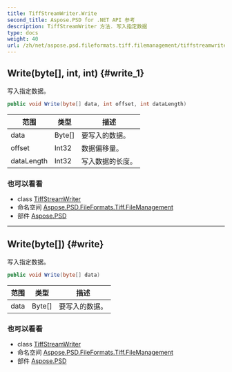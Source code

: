 ```yaml
---
title: TiffStreamWriter.Write
second_title: Aspose.PSD for .NET API 参考
description: TiffStreamWriter 方法. 写入指定数据
type: docs
weight: 40
url: /zh/net/aspose.psd.fileformats.tiff.filemanagement/tiffstreamwriter/write/
---
```

## Write(byte[], int, int) {#write_1}

写入指定数据。

```csharp
public void Write(byte[] data, int offset, int dataLength)
```

| 范围 | 类型 | 描述 |
| --- | --- | --- |
| data | Byte[] | 要写入的数据。 |
| offset | Int32 | 数据偏移量。 |
| dataLength | Int32 | 写入数据的长度。 |

### 也可以看看

* class [TiffStreamWriter](../)
* 命名空间 [Aspose.PSD.FileFormats.Tiff.FileManagement](../../tiffstreamwriter/)
* 部件 [Aspose.PSD](../../../)

---

## Write(byte[]) {#write}

写入指定数据。

```csharp
public void Write(byte[] data)
```

| 范围 | 类型 | 描述 |
| --- | --- | --- |
| data | Byte[] | 要写入的数据。 |

### 也可以看看

* class [TiffStreamWriter](../)
* 命名空间 [Aspose.PSD.FileFormats.Tiff.FileManagement](../../tiffstreamwriter/)
* 部件 [Aspose.PSD](../../../)


